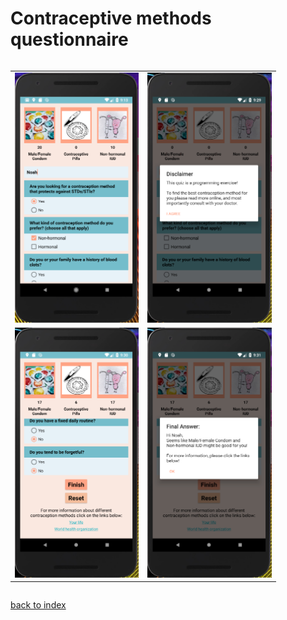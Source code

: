 Contraceptive methods questionnaire
====================================

<div style="overflow-x:auto;">
	<table align="center" cellspacing="0" cellpadding="0" style="border: none; border-collapse:collapse">
		<tr>
			<td align="center"><img src="images/BCquiz1.PNG" height="400px" /></td>
			<td align="center"><img src="images/BCquiz2.PNG" height="400px" /></td>
		</tr>
		<tr>
			<td align="center"><img src="images/BCquiz3.PNG" height="400px" /></td>
			<td align="center"><img src="images/BCquiz4.PNG" height="400px" /></td>
		</tr>
	</table>
</div>

[back to index](index)
